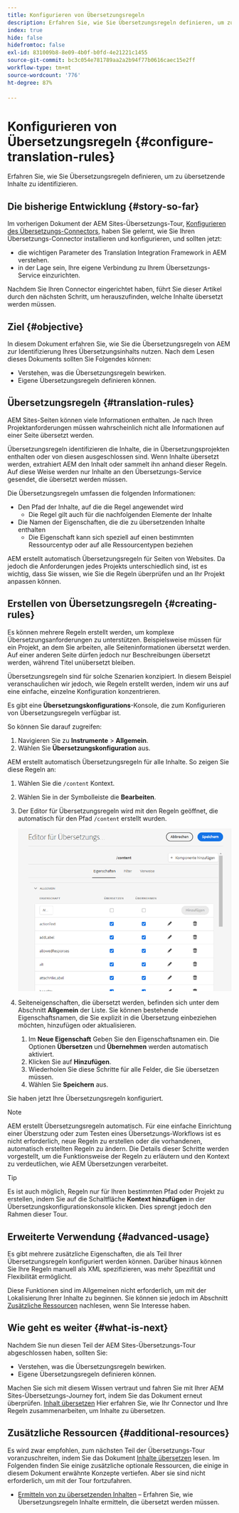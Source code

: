 ```yaml
---
title: Konfigurieren von Übersetzungsregeln
description: Erfahren Sie, wie Sie Übersetzungsregeln definieren, um zu übersetzende Inhalte zu identifizieren.
index: true
hide: false
hidefromtoc: false
exl-id: 831009b8-8e09-4b0f-b0fd-4e21221c1455
source-git-commit: bc3c054e781789aa2a2b94f77b0616caec15e2ff
workflow-type: tm+mt
source-wordcount: '776'
ht-degree: 87%

---
```


# Konfigurieren von Übersetzungsregeln {#configure-translation-rules}

Erfahren Sie, wie Sie Übersetzungsregeln definieren, um zu übersetzende Inhalte zu identifizieren.

## Die bisherige Entwicklung {#story-so-far}

Im vorherigen Dokument der AEM Sites-Übersetzungs-Tour, [Konfigurieren des Übersetzungs-Connectors](configure-connector.md), haben Sie gelernt, wie Sie Ihren Übersetzungs-Connector installieren und konfigurieren, und sollten jetzt:

* die wichtigen Parameter des Translation Integration Framework in AEM verstehen.
* in der Lage sein, Ihre eigene Verbindung zu Ihrem Übersetzungs-Service einzurichten.

Nachdem Sie Ihren Connector eingerichtet haben, führt Sie dieser Artikel durch den nächsten Schritt, um herauszufinden, welche Inhalte übersetzt werden müssen.

## Ziel {#objective}

In diesem Dokument erfahren Sie, wie Sie die Übersetzungsregeln von AEM zur Identifizierung Ihres Übersetzungsinhalts nutzen. Nach dem Lesen dieses Dokuments sollten Sie Folgendes können:

* Verstehen, was die Übersetzungsregeln bewirken.
* Eigene Übersetzungsregeln definieren können.

## Übersetzungsregeln {#translation-rules}

AEM Sites-Seiten können viele Informationen enthalten. Je nach Ihren Projektanforderungen müssen wahrscheinlich nicht alle Informationen auf einer Seite übersetzt werden.

Übersetzungsregeln identifizieren die Inhalte, die in Übersetzungsprojekten enthalten oder von diesen ausgeschlossen sind. Wenn Inhalte übersetzt werden, extrahiert AEM den Inhalt oder sammelt ihn anhand dieser Regeln. Auf diese Weise werden nur Inhalte an den Übersetzungs-Service gesendet, die übersetzt werden müssen.

Die Übersetzungsregeln umfassen die folgenden Informationen:

* Den Pfad der Inhalte, auf die die Regel angewendet wird
   * Die Regel gilt auch für die nachfolgenden Elemente der Inhalte
* Die Namen der Eigenschaften, die die zu übersetzenden Inhalte enthalten
   * Die Eigenschaft kann sich speziell auf einen bestimmten Ressourcentyp oder auf alle Ressourcentypen beziehen

AEM erstellt automatisch Übersetzungsregeln für Seiten von Websites. Da jedoch die Anforderungen jedes Projekts unterschiedlich sind, ist es wichtig, dass Sie wissen, wie Sie die Regeln überprüfen und an Ihr Projekt anpassen können.

## Erstellen von Übersetzungsregeln {#creating-rules}

Es können mehrere Regeln erstellt werden, um komplexe Übersetzungsanforderungen zu unterstützen. Beispielsweise müssen für ein Projekt, an dem Sie arbeiten, alle Seiteninformationen übersetzt werden. Auf einer anderen Seite dürfen jedoch nur Beschreibungen übersetzt werden, während Titel unübersetzt bleiben.

Übersetzungsregeln sind für solche Szenarien konzipiert. In diesem Beispiel veranschaulichen wir jedoch, wie Regeln erstellt werden, indem wir uns auf eine einfache, einzelne Konfiguration konzentrieren.

Es gibt eine **Übersetzungskonfigurations**-Konsole, die zum Konfigurieren von Übersetzungsregeln verfügbar ist.

So können Sie darauf zugreifen:

1. Navigieren Sie zu **Instrumente** > **Allgemein**.
1. Wählen Sie **Übersetzungskonfiguration** aus.

AEM erstellt automatisch Übersetzungsregeln für alle Inhalte. So zeigen Sie diese Regeln an:

1. Wählen Sie die `/content` Kontext.
1. Wählen Sie in der Symbolleiste die **Bearbeiten**.
1. Der Editor für Übersetzungsregeln wird mit den Regeln geöffnet, die automatisch für den Pfad `/content` erstellt wurden.

   ![Editor für Übersetzungsregeln](assets/translation-rules-editor.png)

1. Seiteneigenschaften, die übersetzt werden, befinden sich unter dem Abschnitt **Allgemein** der Liste. Sie können bestehende Eigenschaftsnamen, die Sie explizit in die Übersetzung einbeziehen möchten, hinzufügen oder aktualisieren.
   1. Im **Neue Eigenschaft** Geben Sie den Eigenschaftsnamen ein. Die Optionen **Übersetzen** und **Übernehmen** werden automatisch aktiviert.
   1. Klicken Sie auf **Hinzufügen**.
   1. Wiederholen Sie diese Schritte für alle Felder, die Sie übersetzen müssen.
   1. Wählen Sie **Speichern** aus.

Sie haben jetzt Ihre Übersetzungsregeln konfiguriert.

>[!NOTE]
>
>AEM erstellt Übersetzungsregeln automatisch. Für eine einfache Einrichtung einer Überstzung oder zum Testen eines Übersetzungs-Workflows ist es nicht erforderlich, neue Regeln zu erstellen oder die vorhandenen, automatisch erstellten Regeln zu ändern. Die Details dieser Schritte werden vorgestellt, um die Funktionsweise der Regeln zu erläutern und den Kontext zu verdeutlichen, wie AEM Übersetzungen verarbeitet.

>[!TIP]
>
>Es ist auch möglich, Regeln nur für Ihren bestimmten Pfad oder Projekt zu erstellen, indem Sie auf die Schaltfläche **Kontext hinzufügen** in der Übersetzungskonfigurationskonsole klicken. Dies sprengt jedoch den Rahmen dieser Tour.

## Erweiterte Verwendung {#advanced-usage}

Es gibt mehrere zusätzliche Eigenschaften, die als Teil Ihrer Übersetzungsregeln konfiguriert werden können. Darüber hinaus können Sie Ihre Regeln manuell als XML spezifizieren, was mehr Spezifität und Flexibilität ermöglicht.

Diese Funktionen sind im Allgemeinen nicht erforderlich, um mit der Lokalisierung Ihrer Inhalte zu beginnen. Sie können sie jedoch im Abschnitt [Zusätzliche Ressourcen](#additional-resources) nachlesen, wenn Sie Interesse haben.

## Wie geht es weiter {#what-is-next}

Nachdem Sie nun diesen Teil der AEM Sites-Übersetzungs-Tour abgeschlossen haben, sollten Sie:

* Verstehen, was die Übersetzungsregeln bewirken.
* Eigene Übersetzungsregeln definieren können.

Machen Sie sich mit diesem Wissen vertraut und fahren Sie mit Ihrer AEM Sites-Übersetzungs-Journey fort, indem Sie das Dokument erneut überprüfen. [Inhalt übersetzen](translate-content.md) Hier erfahren Sie, wie Ihr Connector und Ihre Regeln zusammenarbeiten, um Inhalte zu übersetzen.

## Zusätzliche Ressourcen {#additional-resources}

Es wird zwar empfohlen, zum nächsten Teil der Übersetzungs-Tour voranzuschreiten, indem Sie das Dokument [Inhalte übersetzen](translate-content.md) lesen. Im Folgenden finden Sie einige zusätzliche optionale Ressourcen, die einige in diesem Dokument erwähnte Konzepte vertiefen. Aber sie sind nicht erforderlich, um mit der Tour fortzufahren.

* [Ermitteln von zu übersetzenden Inhalten](/help/sites-cloud/administering/translation/rules.md) – Erfahren Sie, wie Übersetzungsregeln Inhalte ermitteln, die übersetzt werden müssen.
